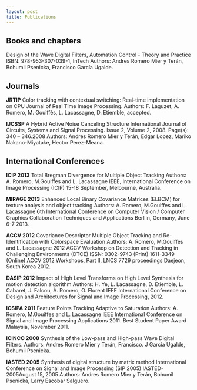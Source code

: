 ```yaml
---
layout: post
title: Publications
---
```


## Books and chapters

<i class="icon-book"></i> Design of the Wave Digital Filters, Automation Control - Theory and Practice
ISBN: 978-953-307-039-1, InTech
Authors: Andres Romero Mier y Terán, Bohumil Psenicka, Francisco García Ugalde.

## Journals

**<i class="icon-book"></i> JRTIP** 
Color tracking with contextual switching: Real-time implementation on CPU
Journal of Real Time Image Processing.
Authors: F. Laguzet, A. Romero, M. Gouiffès, L. Lacassagne, D. Etiemble, accepted.

**<i class="icon-book"></i> IJCSSP** 
A Hybrid Active Noise Canceling Structure
International Journal of Circuits, Systems and Signal Processing. Issue 2, Volume 2, 2008. Page(s): 340 – 346.2008
Authors: Andres Romero Mier y Terán, Edgar Lopez, Mariko Nakano-Miyatake, Hector Perez-Meana.

## International Conferences

**<i class="icon-book"></i> ICIP 2013** 
Total Bregman Divergence for Multiple Object Tracking
Authors: A. Romero, M.Gouiffes and L. Lacassagne
IEEE, International Conference on Image Processing (ICIP)
15-18 September, Melbourne, Australia.

**<i class="icon-book"></i> MIRAGE 2013** 
Enhanced Local Binary Covariance Matrices (ELBCM) for texture analysis and object tracking
Authors: A. Romero, M.Gouiffes and L. Lacassagne
6th International Conference on Computer Vision / Computer Graphics Collaboration Techniques and Applications
Berllin, Germany, June 6-7 2013.

**<i class="icon-book"></i> ACCV 2012** 
Covariance Descriptor Multiple Object Tracking and Re-Identification with Colorspace Evaluation
Authors: A. Romero, M.Gouiffes and L. Lacassagne
2012 ACCV Workshop on Detection and Tracking in Challenging Environments (DTCE)
ISSN: 0302-9743 (Print) 1611-3349 (Online)
ACCV 2012 Workshops, Part II, LNCS 7729 proceedings
Daejeon, South Korea 2012.

**<i class="icon-book"></i> DASIP 2012** 
Impact of High Level Transforms on High Level Synthesis for motion detection algorithm
Authors: H. Ye, L. Lacassagne, D. Etiemble, L. Cabaret, J. Falcou, A. Romero, O. Florent 
IEEE International Conference on Design and Architectures for Signal and Image Processing, 2012.

**<i class="icon-book"></i> ICSIPA 2011** 
Feature Points Tracking Adaptive to Saturation
Authors: A. Romero, M.Gouiffes and L. Lacassagne
IEEE International Conference on Signal and Image Processing Applications 2011.
Best Student Paper Award
Malaysia, November 2011.

**<i class="icon-book"></i> ICINCO 2008** 
Synthesis of the Low-pass and High-pass Wave Digital Filters.
Authors: Andres Romero Mier y Terán, Francisco. J García Ugalde, Bohumil Psenicka.

**<i class="icon-book"></i> IASTED 2005**
Synthesis of digital structure by matrix method
International Conference on Signal and Image Processing (SIP 2005) IASTED-2005August 15, 2005
Authors: Andres Romero Mier y Terán, Bohumil Psenicka, Larry Escobar Salguero.